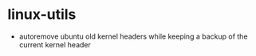 # linux-utils
- autoremove ubuntu old kernel headers while keeping a backup of the current kernel header

